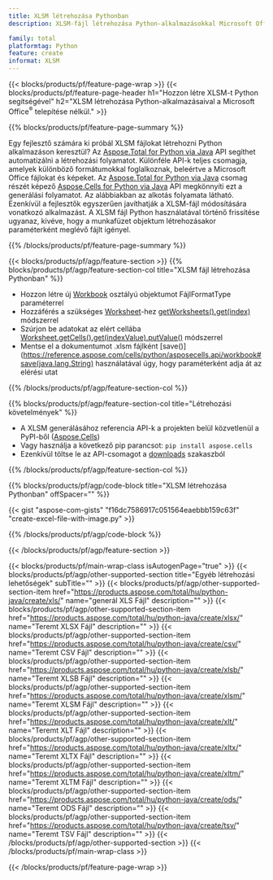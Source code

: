```yaml
---
title: XLSM létrehozása Pythonban
description: XLSM-fájl létrehozása Python-alkalmazásokkal Microsoft Office használata nélkül. 

family: total
platformtag: Python
feature: create
informat: XLSM
---
```

{{< blocks/products/pf/feature-page-wrap >}}
{{< blocks/products/pf/feature-page-header h1="Hozzon létre XLSM-t Python segítségével" h2="XLSM létrehozása Python-alkalmazásaival a Microsoft Office<sup>&reg;</sup> telepítése nélkül." >}}

{{% blocks/products/pf/feature-page-summary %}}

Egy fejlesztő számára ki próbál XLSM fájlokat létrehozni Python alkalmazáson keresztül? Az [Aspose.Total for Python via Java](https://products.aspose.com/total/python-java/) API segíthet automatizálni a létrehozási folyamatot. Különféle API-k teljes csomagja, amelyek különböző formátumokkal foglalkoznak, beleértve a Microsoft Office fájlokat és képeket. Az [Aspose.Total for Python via Java](https://products.aspose.com/total/python-java/) csomag részét képező [Aspose.Cells for Python via Java](https://products.aspose.com/cells/python-java/) API megkönnyíti ezt a generálási folyamatot. Az alábbiakban az alkotás folyamata látható. Ezenkívül a fejlesztők egyszerűen javíthatják a XLSM-fájl módosítására vonatkozó alkalmazást. A XLSM fájl Python használatával történő frissítése ugyanaz, kivéve, hogy a munkafüzet objektum létrehozásakor paraméterként meglévő fájlt igényel.

{{% /blocks/products/pf/feature-page-summary %}}

{{< blocks/products/pf/agp/feature-section >}}
{{% blocks/products/pf/agp/feature-section-col title="XLSM fájl létrehozása Pythonban" %}}

- Hozzon létre új [Workbook](https://reference.aspose.com/cells/python/asposecells.api/Workbook) osztályú objektumot FájlFormatType paraméterrel
- Hozzáférés a szükséges [Worksheet](https://reference.aspose.com/cells/python/asposecells.api/Worksheet)-hez [getWorksheets().get(index)](https://reference.aspose.com/cells/python/asposecells.api/workbook#Worksheets) módszerrel
- Szúrjon be adatokat az elért cellába [Worksheet.getCells().get(indexValue).putValue()](https://reference.aspose.com/cells/python/asposecells.api/worksheet#Cells) módszerrel
- Mentse el a dokumentumot .xlsm fájlként [save()](https://reference.aspose.com/cells/python/asposecells.api/workbook#save(java.lang.String) használatával úgy, hogy paraméterként adja át az elérési utat

{{% /blocks/products/pf/agp/feature-section-col %}}

{{% blocks/products/pf/agp/feature-section-col title="Létrehozási követelmények" %}}

- A XLSM generálásához referencia API-k a projekten belül közvetlenül a PyPI-ből ([Aspose.Cells](https://pypi.org/project/aspose-cells/))
- Vagy használja a következő pip parancsot: ```pip install aspose.cells``` 
- Ezenkívül töltse le az API-csomagot a [downloads](https://releases.aspose.com/cells/python-java) szakaszból 

{{% /blocks/products/pf/agp/feature-section-col %}}

{{% blocks/products/pf/agp/code-block title="XLSM létrehozása Pythonban" offSpacer="" %}}

{{< gist "aspose-com-gists" "f16dc7586917c051564eaebbb159c63f" "create-excel-file-with-image.py" >}}

{{% /blocks/products/pf/agp/code-block %}}

{{< /blocks/products/pf/agp/feature-section >}}

{{< blocks/products/pf/main-wrap-class isAutogenPage="true" >}}
{{< blocks/products/pf/agp/other-supported-section title="Egyéb létrehozási lehetőségek" subTitle="" >}}
{{< blocks/products/pf/agp/other-supported-section-item href="https://products.aspose.com/total/hu/python-java/create/xls/" name="generál XLS Fájl" description="" >}}
{{< blocks/products/pf/agp/other-supported-section-item href="https://products.aspose.com/total/hu/python-java/create/xlsx/" name="Teremt XLSX Fájl" description="" >}}
{{< blocks/products/pf/agp/other-supported-section-item href="https://products.aspose.com/total/hu/python-java/create/csv/" name="Teremt CSV Fájl" description="" >}}
{{< blocks/products/pf/agp/other-supported-section-item href="https://products.aspose.com/total/hu/python-java/create/xlsb/" name="Teremt XLSB Fájl" description="" >}}
{{< blocks/products/pf/agp/other-supported-section-item href="https://products.aspose.com/total/hu/python-java/create/xlsm/" name="Teremt XLSM Fájl" description="" >}}
{{< blocks/products/pf/agp/other-supported-section-item href="https://products.aspose.com/total/hu/python-java/create/xlt/" name="Teremt XLT Fájl" description="" >}}
{{< blocks/products/pf/agp/other-supported-section-item href="https://products.aspose.com/total/hu/python-java/create/xltx/" name="Teremt XLTX Fájl" description="" >}}
{{< blocks/products/pf/agp/other-supported-section-item href="https://products.aspose.com/total/hu/python-java/create/xltm/" name="Teremt XLTM Fájl" description="" >}}
{{< blocks/products/pf/agp/other-supported-section-item href="https://products.aspose.com/total/hu/python-java/create/ods/" name="Teremt ODS Fájl" description="" >}}
{{< blocks/products/pf/agp/other-supported-section-item href="https://products.aspose.com/total/hu/python-java/create/tsv/" name="Teremt TSV Fájl" description="" >}}
{{< /blocks/products/pf/agp/other-supported-section >}}
{{< /blocks/products/pf/main-wrap-class >}}

{{< /blocks/products/pf/feature-page-wrap >}}